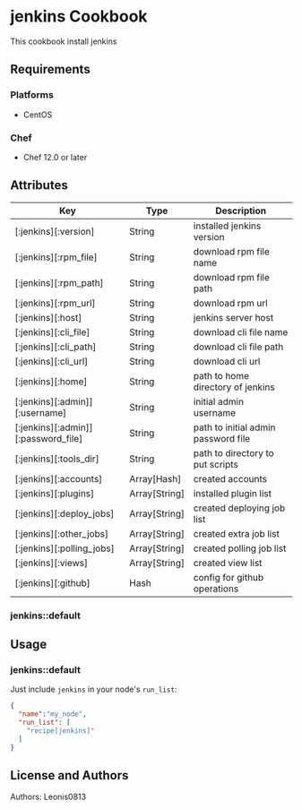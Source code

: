# jenkins Cookbook

This cookbook install jenkins

## Requirements

### Platforms

- CentOS

### Chef

- Chef 12.0 or later

## Attributes

|Key                                |Type         |Description                        |
|-----------------------------------|-------------|-----------------------------------|
|[:jenkins][:version]               |String       |installed jenkins version          |
|[:jenkins][:rpm_file]              |String       |download rpm file name             |
|[:jenkins][:rpm_path]              |String       |download rpm file path             |
|[:jenkins][:rpm_url]               |String       |download rpm url                   |
|[:jenkins][:host]                  |String       |jenkins server host                |
|[:jenkins][:cli_file]              |String       |download cli file name             |
|[:jenkins][:cli_path]              |String       |download cli file path             |
|[:jenkins][:cli_url]               |String       |download cli url                   |
|[:jenkins][:home]                  |String       |path to home directory of jenkins  |
|[:jenkins][:admin]][:username]     |String       |initial admin username             |
|[:jenkins][:admin]][:password_file]|String       |path to initial admin password file|
|[:jenkins][:tools_dir]             |String       |path to directory to put scripts   |
|[:jenkins][:accounts]              |Array[Hash]  |created accounts                   |
|[:jenkins][:plugins]               |Array[String]|installed plugin list              |
|[:jenkins][:deploy_jobs]           |Array[String]|created deploying job list         |
|[:jenkins][:other_jobs]            |Array[String]|created extra job list             |
|[:jenkins][:polling_jobs]          |Array[String]|created polling job list           |
|[:jenkins][:views]                 |Array[String]|created view list                  |
|[:jenkins][:github]                |Hash         |config for github operations       |

### jenkins::default

## Usage

### jenkins::default

Just include `jenkins` in your node's `run_list`:

```json
{
  "name":"my_node",
  "run_list": [
    "recipe[jenkins]"
  ]
}
```

## License and Authors

Authors: Leonis0813
